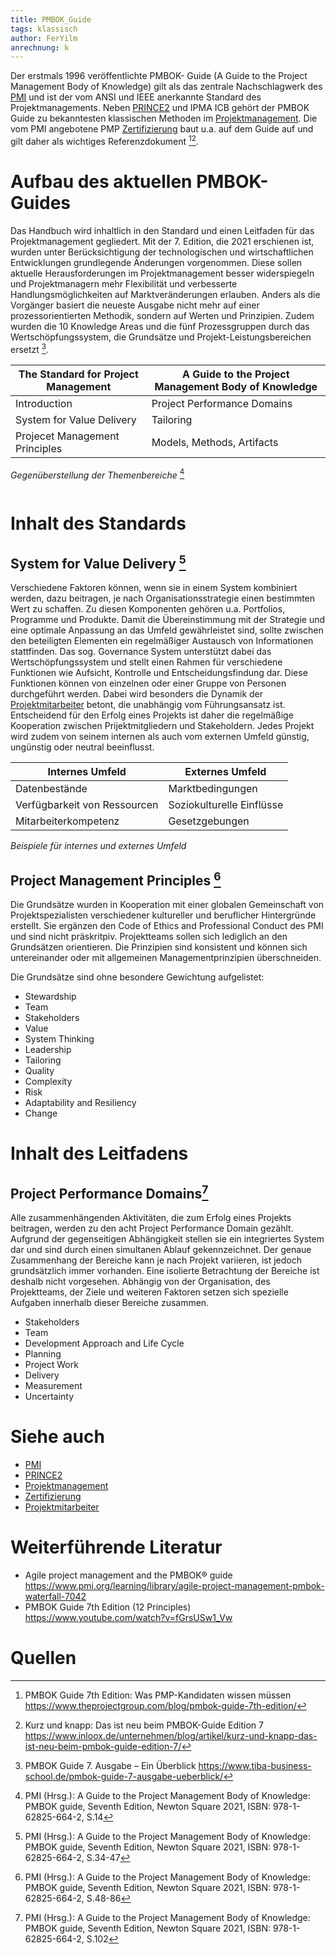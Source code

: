 ```yaml
---
title: PMBOK_Guide
tags: klassisch
author: FerYilm
anrechnung: k
---
```

Der erstmals 1996 veröffentlichte PMBOK- Guide (A Guide to the Project Management Body of Knowledge) gilt als das zentrale Nachschlagwerk des [PMI](PMI_Institution.md) und ist der vom ANSI und IEEE anerkannte Standard des Projektmanagements. Neben [PRINCE2](PRINCE2.md) und IPMA ICB gehört der PMBOK Guide zu bekanntesten klassischen Methoden im [Projektmanagement](Projektmanagement.md).
Die vom PMI angebotene PMP [Zertifizierung](Zertifizierungen.md) baut u.a. auf dem Guide auf und gilt daher als wichtiges Referenzdokument [^1][^2].

# Aufbau des aktuellen PMBOK-Guides
Das Handbuch wird inhaltlich in den Standard und einen Leitfaden für das Projektmanagement gegliedert. Mit der 7. Edition, die 2021 erschienen ist, wurden unter Berücksichtigung der technologischen und wirtschaftlichen Entwicklungen grundlegende Änderungen vorgenommen. Diese sollen aktuelle Herausforderungen im Projektmanagement besser widerspiegeln und Projektmanagern mehr Flexibilität und verbesserte Handlungsmöglichkeiten auf Marktveränderungen erlauben.
Anders als die Vorgänger basiert die neueste Ausgabe nicht mehr auf einer prozessorientierten Methodik, sondern auf Werten und Prinzipien. Zudem wurden die 10 Knowledge Areas und die fünf Prozessgruppen durch das Wertschöpfungssystem, die Grundsätze und Projekt-Leistungsbereichen ersetzt [^3].


| The Standard for Project Management | A Guide to the Project Management Body of Knowledge |
| ------------- | ------------- | 
| Introduction  | Project Performance Domains  |
| System for Value Delivery  | Tailoring |
| Projecet Management Principles | Models, Methods, Artifacts

_Gegenüberstellung der Themenbereiche_ [^4]

![]()

# Inhalt des Standards

## System for Value Delivery [^5]

Verschiedene Faktoren können, wenn sie in einem System kombiniert werden, dazu beitragen, je nach Organisationsstrategie einen bestimmten Wert zu schaffen. Zu diesen Komponenten gehören u.a. Portfolios, Programme und Produkte. Damit die Übereinstimmung mit der Strategie und eine optimale Anpassung an das Umfeld gewährleistet sind, sollte zwischen den beteiligten Elementen ein regelmäßiger Austausch von Informationen stattfinden. Das sog. Governance System unterstützt dabei das Wertschöpfungssystem und stellt einen Rahmen für verschiedene Funktionen wie Aufsicht, Kontrolle und Entscheidungsfindung dar. Diese Funktionen können von einzelnen oder einer Gruppe von Personen durchgeführt werden. Dabei wird besonders die Dynamik der [Projektmitarbeiter](Projektmitarbeiter.md) betont, die unabhängig vom Führungsansatz ist. Entscheidend für den Erfolg eines Projekts ist daher die regelmäßige Kooperation zwischen Prijektmitgliedern und Stakeholdern. Jedes Projekt wird zudem von seinem internen als auch vom externen Umfeld günstig, ungünstig oder neutral beeinflusst. 

|Internes Umfeld| Externes Umfeld|
| ------------- | ------------- | 
|Datenbestände| Marktbedingungen|
|Verfügbarkeit von Ressourcen| Soziokulturelle Einflüsse|
|Mitarbeiterkompetenz| Gesetzgebungen|

_Beispiele für internes und externes Umfeld_

## Project Management Principles [^6]
Die Grundsätze wurden in Kooperation mit einer globalen Gemeinschaft von Projektspezialisten verschiedener kultureller und beruflicher Hintergründe erstellt. Sie ergänzen den Code of Ethics and Professional Conduct des PMI und sind nicht präskritpiv. Projektteams sollen sich lediglich an den Grundsätzen orientieren. Die Prinzipien sind konsistent und können sich untereinander oder mit allgemeinen Managementprinzipien überschneiden.

Die Grundsätze sind ohne besondere Gewichtung aufgelistet:

* Stewardship
* Team
* Stakeholders
* Value
* System Thinking
* Leadership
* Tailoring
* Quality
* Complexity
* Risk
* Adaptability and Resiliency
* Change


# Inhalt des Leitfadens

## Project Performance Domains[^7]

Alle zusammenhängenden Aktivitäten, die zum Erfolg eines Projekts beitragen, werden zu den acht Project Performance Domain gezählt. Aufgrund der gegenseitigen Abhängigkeit stellen sie ein integriertes System dar und sind durch einen simultanen Ablauf gekennzeichnet. Der genaue Zusammenhang der Bereiche kann je nach Projekt variieren, ist jedoch grundsätzlich immer vorhanden. Eine isolierte Betrachtung der Bereiche ist deshalb nicht vorgesehen. Abhängig von der Organisation, des Projektteams, der Ziele und weiteren Faktoren setzen sich spezielle Aufgaben innerhalb dieser Bereiche zusammen.

*	Stakeholders
*	Team
*	Development Approach and Life Cycle
*	Planning
*	Project Work
*	Delivery
*	Measurement 
*	Uncertainty


# Siehe auch

* [PMI](PMI_Institution.md)
* [PRINCE2](PRINCE2.md)
* [Projektmanagement](Projektmanagement.md)
* [Zertifizierung](Zertifizierungen.md)
* [Projektmitarbeiter](Projektmitarbeiter.md)

# Weiterführende Literatur

* Agile project management and the PMBOK® guide https://www.pmi.org/learning/library/agile-project-management-pmbok-waterfall-7042
* PMBOK Guide 7th Edition (12 Principles) https://www.youtube.com/watch?v=fGrsUSw1_Vw

# Quellen
[^1]:PMBOK Guide 7th Edition: Was PMP-Kandidaten wissen müssen https://www.theprojectgroup.com/blog/pmbok-guide-7th-edition/
[^2]:Kurz und knapp: Das ist neu beim PMBOK-Guide Edition 7 https://www.inloox.de/unternehmen/blog/artikel/kurz-und-knapp-das-ist-neu-beim-pmbok-guide-edition-7/
[^3]:PMBOK Guide 7. Ausgabe – Ein Überblick https://www.tiba-business-school.de/pmbok-guide-7-ausgabe-ueberblick/
[^4]:PMI (Hrsg.): A Guide to the Project Management Body of Knowledge: PMBOK guide, Seventh Edition, Newton Square 2021, ISBN: 978-1-62825-664-2, S.14
[^5]:PMI (Hrsg.): A Guide to the Project Management Body of Knowledge: PMBOK guide, Seventh Edition, Newton Square 2021, ISBN: 978-1-62825-664-2, S.34-47
[^6]:PMI (Hrsg.): A Guide to the Project Management Body of Knowledge: PMBOK guide, Seventh Edition, Newton Square 2021, ISBN: 978-1-62825-664-2, S.48-86
[^7]:PMI (Hrsg.): A Guide to the Project Management Body of Knowledge: PMBOK guide, Seventh Edition, Newton Square 2021, ISBN: 978-1-62825-664-2, S.102

